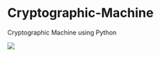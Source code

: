 # Cryptographic-Machine
Cryptographic Machine using Python

![](https://github.com/edaxe/nexpense/blob/main/release/4.png) 
